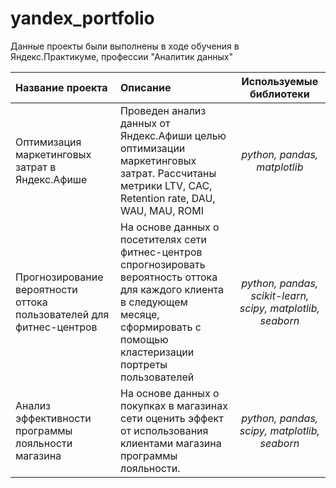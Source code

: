 # yandex_portfolio

Данные проекты были выполнены в ходе обучения в Яндекс.Практикуме, профессии "Аналитик данных" 

	

| Название проекта      |Описание	 | Используемые библиотеки                  |
| :-------------------- | :--------------------- |:---------------------------:|
|Оптимизация маркетинговых затрат в Яндекс.Афише | Проведен анализ данных от Яндекс.Афиши целью оптимизации маркетинговых затрат. Рассчитаны метрики LTV, CAC, Retention rate, DAU, WAU, MAU, ROMI|*python, pandas, matplotlib*|
|Прогнозирование вероятности оттока пользователей для фитнес-центров | На основе данных о посетителях сети фитнес-центров спрогнозировать вероятность оттока для каждого клиента в следующем месяце, сформировать с помощью кластеризации портреты пользователей| *python, pandas, scikit-learn, scipy, matplotlib, seaborn*|
|Анализ эффективности программы лояльности магазина | На основе данных о покупках в магазинах сети оценить эффект от использования клиентами магазина программы лояльности.|*python, pandas, scipy, matplotlib, seaborn*|
